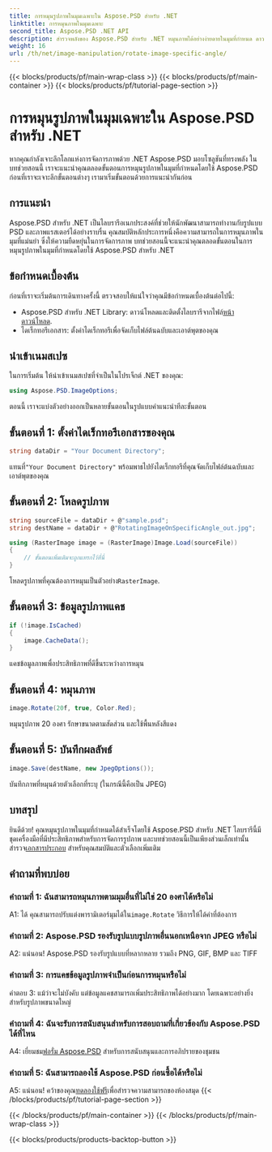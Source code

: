 ```yaml
---
title: การหมุนรูปภาพในมุมเฉพาะใน Aspose.PSD สำหรับ .NET
linktitle: การหมุนภาพในมุมเฉพาะ
second_title: Aspose.PSD .NET API
description: สำรวจพลังของ Aspose.PSD สำหรับ .NET หมุนภาพได้อย่างง่ายดายในมุมที่กำหนด ดาวน์โหลดไลบรารีและเริ่มจัดการรูปภาพได้อย่างราบรื่น
weight: 16
url: /th/net/image-manipulation/rotate-image-specific-angle/
---
```


{{< blocks/products/pf/main-wrap-class >}}
{{< blocks/products/pf/main-container >}}
{{< blocks/products/pf/tutorial-page-section >}}

# การหมุนรูปภาพในมุมเฉพาะใน Aspose.PSD สำหรับ .NET

หากคุณกำลังเจาะลึกโลกแห่งการจัดการภาพด้วย .NET Aspose.PSD มอบโซลูชันที่ทรงพลัง ในบทช่วยสอนนี้ เราจะแนะนำคุณตลอดขั้นตอนการหมุนรูปภาพในมุมที่กำหนดโดยใช้ Aspose.PSD ก่อนที่เราจะเจาะลึกขั้นตอนต่างๆ เรามาเริ่มขั้นตอนด้วยการแนะนำกันก่อน

## การแนะนำ

Aspose.PSD สำหรับ .NET เป็นไลบรารีอเนกประสงค์ที่ช่วยให้นักพัฒนาสามารถทำงานกับรูปแบบ PSD และภาพแรสเตอร์ได้อย่างราบรื่น คุณสมบัติหลักประการหนึ่งคือความสามารถในการหมุนภาพในมุมที่แม่นยำ ซึ่งให้ความยืดหยุ่นในการจัดการภาพ บทช่วยสอนนี้จะแนะนำคุณตลอดขั้นตอนในการหมุนรูปภาพในมุมที่กำหนดโดยใช้ Aspose.PSD สำหรับ .NET

## ข้อกำหนดเบื้องต้น

ก่อนที่เราจะเริ่มต้นการเดินทางครั้งนี้ ตรวจสอบให้แน่ใจว่าคุณมีข้อกำหนดเบื้องต้นต่อไปนี้:

-  Aspose.PSD สำหรับ .NET Library: ดาวน์โหลดและติดตั้งไลบรารีจากไฟล์[หน้าดาวน์โหลด](https://releases.aspose.com/psd/net/).
- ไดเร็กทอรีเอกสาร: ตั้งค่าไดเร็กทอรีเพื่อจัดเก็บไฟล์ต้นฉบับและเอาต์พุตของคุณ

## นำเข้าเนมสเปซ

ในการเริ่มต้น ให้นำเข้าเนมสเปซที่จำเป็นในโปรเจ็กต์ .NET ของคุณ:

```csharp
using Aspose.PSD.ImageOptions;
```

ตอนนี้ เราจะแบ่งตัวอย่างออกเป็นหลายขั้นตอนในรูปแบบคำแนะนำทีละขั้นตอน

## ขั้นตอนที่ 1: ตั้งค่าไดเร็กทอรีเอกสารของคุณ

```csharp
string dataDir = "Your Document Directory";
```

 แทนที่`"Your Document Directory"` พร้อมพาธไปยังไดเร็กทอรีที่คุณจัดเก็บไฟล์ต้นฉบับและเอาต์พุตของคุณ

## ขั้นตอนที่ 2: โหลดรูปภาพ

```csharp
string sourceFile = dataDir + @"sample.psd";
string destName = dataDir + @"RotatingImageOnSpecificAngle_out.jpg";

using (RasterImage image = (RasterImage)Image.Load(sourceFile))
{
    // ขั้นตอนเพิ่มเติมจะถูกแทรกไว้ที่นี่
}
```

 โหลดรูปภาพที่คุณต้องการหมุนเป็นตัวอย่าง`RasterImage`.

## ขั้นตอนที่ 3: ข้อมูลรูปภาพแคช

```csharp
if (!image.IsCached)
{
    image.CacheData();
}
```

แคชข้อมูลภาพเพื่อประสิทธิภาพที่ดีขึ้นระหว่างการหมุน

## ขั้นตอนที่ 4: หมุนภาพ

```csharp
image.Rotate(20f, true, Color.Red);
```

หมุนรูปภาพ 20 องศา รักษาขนาดตามสัดส่วน และใช้พื้นหลังสีแดง

## ขั้นตอนที่ 5: บันทึกผลลัพธ์

```csharp
image.Save(destName, new JpegOptions());
```

บันทึกภาพที่หมุนด้วยตัวเลือกที่ระบุ (ในกรณีนี้คือเป็น JPEG)

## บทสรุป

 ยินดีด้วย! คุณหมุนรูปภาพในมุมที่กำหนดได้สำเร็จโดยใช้ Aspose.PSD สำหรับ .NET ไลบรารีนี้มีชุดเครื่องมือที่มีประสิทธิภาพสำหรับการจัดการรูปภาพ และบทช่วยสอนนี้เป็นเพียงส่วนเล็กเท่านั้น สำรวจ[เอกสารประกอบ](https://reference.aspose.com/psd/net/) สำหรับคุณสมบัติและตัวเลือกเพิ่มเติม

## คำถามที่พบบ่อย

### คำถามที่ 1: ฉันสามารถหมุนภาพตามมุมอื่นที่ไม่ใช่ 20 องศาได้หรือไม่

 A1: ได้ คุณสามารถปรับแต่งพารามิเตอร์มุมได้ใน`image.Rotate` วิธีการให้ได้ค่าที่ต้องการ

### คำถามที่ 2: Aspose.PSD รองรับรูปแบบรูปภาพอื่นนอกเหนือจาก JPEG หรือไม่

A2: แน่นอน! Aspose.PSD รองรับรูปแบบที่หลากหลาย รวมถึง PNG, GIF, BMP และ TIFF

### คำถามที่ 3: การแคชข้อมูลรูปภาพจำเป็นก่อนการหมุนหรือไม่

คำตอบ 3: แม้ว่าจะไม่บังคับ แต่ข้อมูลแคชสามารถเพิ่มประสิทธิภาพได้อย่างมาก โดยเฉพาะอย่างยิ่งสำหรับรูปภาพขนาดใหญ่

### คำถามที่ 4: ฉันจะรับการสนับสนุนสำหรับการสอบถามที่เกี่ยวข้องกับ Aspose.PSD ได้ที่ไหน

 A4: เยี่ยมชม[ฟอรั่ม Aspose.PSD](https://forum.aspose.com/c/psd/34) สำหรับการสนับสนุนและการอภิปรายของชุมชน

### คำถามที่ 5: ฉันสามารถลองใช้ Aspose.PSD ก่อนซื้อได้หรือไม่

 A5: แน่นอน! คว้าของคุณ[ทดลองใช้ฟรี](https://releases.aspose.com/)เพื่อสำรวจความสามารถของห้องสมุด
{{< /blocks/products/pf/tutorial-page-section >}}

{{< /blocks/products/pf/main-container >}}
{{< /blocks/products/pf/main-wrap-class >}}

{{< blocks/products/products-backtop-button >}}
